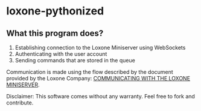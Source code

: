 # loxone-pythonized

## What this program does?
1. Establishing connection to the Loxone Miniserver using WebSockets
2. Authenticating with the user account
3. Sending commands that are stored in the queue

Communication is made using the flow described by the document provided by the Loxone Company: [COMMUNICATING WITH
THE LOXONE MINISERVER](https://www.loxone.com/dede/wp-content/uploads/sites/2/2022/06/1300_Communicating-with-the-Miniserver.pdf#h.59u218wukskj).

Disclaimer:
This software comes without any warranty. 
Feel free to fork and contribute. 
